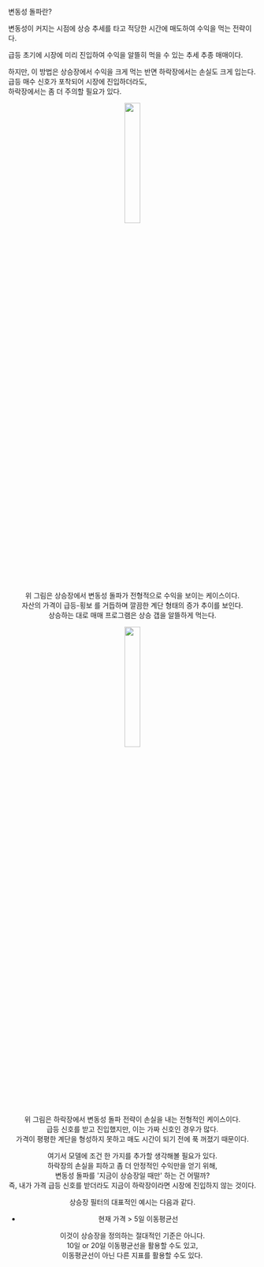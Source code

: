 변동성 돌파란?

변동성이 커지는 시점에 상승 추세를 타고 
적당한 시간에 매도하여 수익을 먹는 전략이다.  

급등 초기에 시장에 미리 진입하여 
수익을 알뜰히 먹을 수 있는 추세 추종 매매이다.

하지만, 이 방법은 상승장에서 수익을 크게 먹는 반면
하락장에서는 손실도 크게 입는다.
급등 매수 신호가 포착되어 시장에 진입하더라도,  
하락장에서는 좀 더 주의할 필요가 있다.

<center><img src="https://img1.daumcdn.net/thumb/R1280x0/?scode=mtistory2&fname=https%3A%2F%2Fk.kakaocdn.net%2Fdn%2Fc0FNuC%2Fbtqv5hx7Bvc%2FVMdf3gKHlLlHfUekqPZeFK%2Fimg.png" width = 25%>

위 그림은 상승장에서 변동성 돌파가 전형적으로 수익을 보이는 케이스이다.  
자산의 가격이 급등-횡보 를 거듭하며 깔끔한 계단 형태의 증가 추이를 보인다.  
상승하는 대로 매매 프로그램은 상승 갭을 알뜰하게 먹는다.  


<center><img src="https://img1.daumcdn.net/thumb/R1280x0/?scode=mtistory2&fname=https%3A%2F%2Fk.kakaocdn.net%2Fdn%2FbNDHk1%2Fbtqv6El88JR%2FhPkBRTsLvaZdf7WeB9JEpk%2Fimg.png" width = 25%>


위 그림은 하락장에서 변동성 돌파 전략이 손실을 내는 전형적인 케이스이다.  
급등 신호를 받고 진입했지만, 이는 가짜 신호인 경우가 많다.  
가격이 평평한 계단을 형성하지 못하고 매도 시간이 되기 전에 푹 꺼졌기 때문이다.


여기서 모델에 조건 한 가지를 추가할 생각해볼 필요가 있다.  
하락장의 손실을 피하고 좀 더 안정적인 수익만을 얻기 위해,  
변동성 돌파를 '지금이 상승장일 때만' 하는 건 어떨까?  
즉, 내가 가격 급등 신호를 받더라도 지금이 하락장이라면 시장에 진입하지 않는 것이다.
 

상승장 필터의 대표적인 예시는 다음과 같다.  
- 현재 가격 > 5일 이동평균선
 
 
이것이 상승장을 정의하는 절대적인 기준은 아니다.  
10일 or 20일 이동평균선을 활용할 수도 있고,  
이동평균선이 아닌 다른 지표를 활용할 수도 있다.
